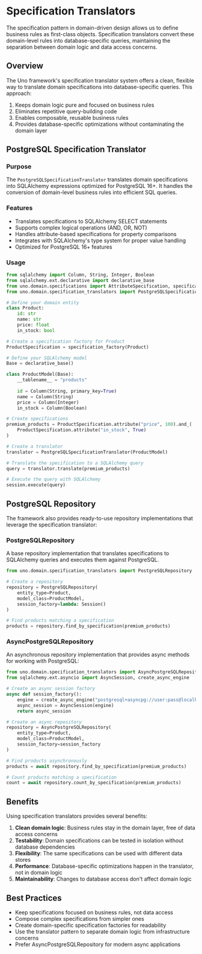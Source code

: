 # Specification Translators

The specification pattern in domain-driven design allows us to define business rules as first-class objects. Specification translators convert these domain-level rules into database-specific queries, maintaining the separation between domain logic and data access concerns.

## Overview

The Uno framework's specification translator system offers a clean, flexible way to translate domain specifications into database-specific queries. This approach:

1. Keeps domain logic pure and focused on business rules
2. Eliminates repetitive query-building code
3. Enables composable, reusable business rules
4. Provides database-specific optimizations without contaminating the domain layer

## PostgreSQL Specification Translator

### Purpose

The `PostgreSQLSpecificationTranslator` translates domain specifications into SQLAlchemy expressions optimized for PostgreSQL 16+. It handles the conversion of domain-level business rules into efficient SQL queries.

### Features

- Translates specifications to SQLAlchemy SELECT statements
- Supports complex logical operations (AND, OR, NOT)
- Handles attribute-based specifications for property comparisons
- Integrates with SQLAlchemy's type system for proper value handling
- Optimized for PostgreSQL 16+ features

### Usage

```python
from sqlalchemy import Column, String, Integer, Boolean
from sqlalchemy.ext.declarative import declarative_base
from uno.domain.specifications import AttributeSpecification, specification_factory
from uno.domain.specification_translators import PostgreSQLSpecificationTranslator

# Define your domain entity
class Product:
    id: str
    name: str
    price: float
    in_stock: bool

# Create a specification factory for Product
ProductSpecification = specification_factory(Product)

# Define your SQLAlchemy model
Base = declarative_base()

class ProductModel(Base):
    __tablename__ = "products"
    
    id = Column(String, primary_key=True)
    name = Column(String)
    price = Column(Integer)
    in_stock = Column(Boolean)

# Create specifications
premium_products = ProductSpecification.attribute("price", 100).and_(
    ProductSpecification.attribute("in_stock", True)
)

# Create a translator
translator = PostgreSQLSpecificationTranslator(ProductModel)

# Translate the specification to a SQLAlchemy query
query = translator.translate(premium_products)

# Execute the query with SQLAlchemy
session.execute(query)
```

## PostgreSQL Repository

The framework also provides ready-to-use repository implementations that leverage the specification translator:

### PostgreSQLRepository

A base repository implementation that translates specifications to SQLAlchemy queries and executes them against PostgreSQL.

```python
from uno.domain.specification_translators import PostgreSQLRepository

# Create a repository
repository = PostgreSQLRepository(
    entity_type=Product,
    model_class=ProductModel,
    session_factory=lambda: Session()
)

# Find products matching a specification
products = repository.find_by_specification(premium_products)
```

### AsyncPostgreSQLRepository

An asynchronous repository implementation that provides async methods for working with PostgreSQL:

```python
from uno.domain.specification_translators import AsyncPostgreSQLRepository
from sqlalchemy.ext.asyncio import AsyncSession, create_async_engine

# Create an async session factory
async def session_factory():
    engine = create_async_engine("postgresql+asyncpg://user:pass@localhost/dbname")
    async_session = AsyncSession(engine)
    return async_session

# Create an async repository
repository = AsyncPostgreSQLRepository(
    entity_type=Product,
    model_class=ProductModel,
    session_factory=session_factory
)

# Find products asynchronously
products = await repository.find_by_specification(premium_products)

# Count products matching a specification
count = await repository.count_by_specification(premium_products)
```

## Benefits

Using specification translators provides several benefits:

1. **Clean domain logic**: Business rules stay in the domain layer, free of data access concerns
2. **Testability**: Domain specifications can be tested in isolation without database dependencies
3. **Flexibility**: The same specifications can be used with different data stores
4. **Performance**: Database-specific optimizations happen in the translator, not in domain logic
5. **Maintainability**: Changes to database access don't affect domain logic

## Best Practices

- Keep specifications focused on business rules, not data access
- Compose complex specifications from simpler ones
- Create domain-specific specification factories for readability
- Use the translator pattern to separate domain logic from infrastructure concerns
- Prefer AsyncPostgreSQLRepository for modern async applications